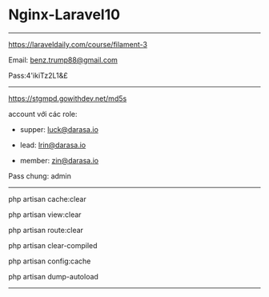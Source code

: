# Nginx-Laravel10

-------------

https://laraveldaily.com/course/filament-3

Email: benz.trump88@gmail.com

Pass:4'ikiTz2L1&£

---------------

https://stgmpd.gowithdev.net/md5s

account với các role:

- supper: luck@darasa.io
  
- lead: lrin@darasa.io
  
- member: zin@darasa.io
  
Pass chung: admin

-------------

php artisan cache:clear

php artisan view:clear

php artisan route:clear

php artisan clear-compiled

php artisan config:cache

php artisan dump-autoload

------------
